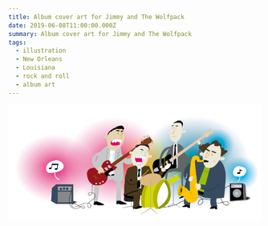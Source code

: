 ```yaml
---
title: Album cover art for Jimmy and The Wolfpack
date: 2019-06-08T11:00:00.000Z
summary: Album cover art for Jimmy and The Wolfpack
tags:
  - illustration
  - New Orleans
  - Louisiana
  - rock and roll
  - album art
---
```

![Album cover art for Jimmy and The Wolfpack: illustration by David Rhoden](/static/img/jatwp_illustrationonly.png "Album cover art for Jimmy and The Wolfpack: illustration by David Rhoden")
